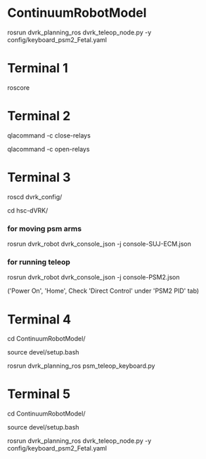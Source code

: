 # ContinuumRobotModel

rosrun dvrk_planning_ros dvrk_teleop_node.py -y config/keyboard_psm2_Fetal.yaml

# Terminal 1 
roscore

# Terminal 2
qlacommand -c close-relays

qlacommand -c open-relays

# Terminal 3 
roscd dvrk_config/

cd hsc-dVRK/
### for moving psm arms
rosrun dvrk_robot dvrk_console_json -j console-SUJ-ECM.json 
### for running teleop
rosrun dvrk_robot dvrk_console_json -j console-PSM2.json

('Power On', 'Home', Check 'Direct Control' under 'PSM2 PID' tab)

# Terminal 4 
cd ContinuumRobotModel/

source devel/setup.bash

rosrun dvrk_planning_ros psm_teleop_keyboard.py

# Terminal 5
cd ContinuumRobotModel/

source devel/setup.bash

rosrun dvrk_planning_ros dvrk_teleop_node.py -y config/keyboard_psm2_Fetal.yaml


